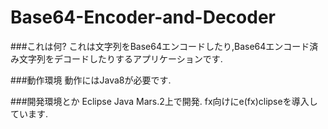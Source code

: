 # Base64-Encoder-and-Decoder

###これは何?
これは文字列をBase64エンコードしたり,Base64エンコード済み文字列をデコードしたりするアプリケーションです.

###動作環境
動作にはJava8が必要です.

###開発環境とか
Eclipse Java Mars.2上で開発.
fx向けにe(fx)clipseを導入しています.
